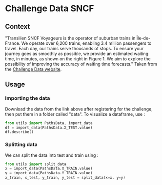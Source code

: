 # Challenge Data SNCF 

## Context 
"Transilien SNCF Voyageurs is the operator of suburban trains in Île-de-France. We operate over 6,200 trains, enabling 3.4 million passengers to travel. Each day, our trains serve thousands of stops. To ensure your journey goes as smoothly as possible, we provide an estimated waiting time, in minutes, as shown on the right in Figure 1. We aim to explore the possibility of improving the accuracy of waiting time forecasts."
Taken from the [Challenge Data website](https://challengedata.ens.fr/participants/challenges/166/).

## Usage 

### Importing the data 
Download the data from the link above after registering for the challenge, then put them in a folder called "data". 
To visualize a dataframe, use : 

```python
from utils import PathsData, import_data
df = import_data(PathsData.X_TEST.value)
df.describe()
```

### Splitting data 
We can split the data into test and train using :

```python
from utils import split_data 
x = import_data(PathsData.X_TRAIN.value)
y = import_data(PathsData.Y_TRAIN.value)
x_train, x_test, y_train, y_test = split_data(x=x, y=y)
```